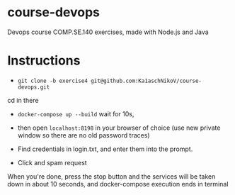 # course-devops
Devops course COMP.SE.140 exercises, made with Node.js and Java

# Instructions
- ```git clone -b exercise4 git@github.com:Ka1aschNikoV/course-devops.git```

cd in there

- ```docker-compose up --build```
wait for 10s, 

- then open
```localhost:8198``` 
in your browser of choice (use new private window so there are no old password traces)
- Find credentials in login.txt, and enter them into the prompt.

- Click and spam request

When you're done, press the stop button and the services will be taken down in about 10 seconds, and docker-compose execution ends in terminal
